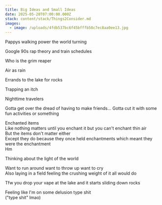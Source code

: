 ```yaml
---
title: Big Ideas and Small Ideas
date: 2025-05-28T07:00:00.000Z
stack: content/stack/Things2Consider.md
images:
  - image: /uploads/4fdb537bc6f45bfffb50c7ec8aa0ee13.jpg
---
```


Pappys walking power the world turning 

Google 90s rap theory and train schedules

Who is the grim reaper 

Air as rain

Errands to the lake for rocks

Trapping an itch 

Nighttime travelers

Gotta get over the dread of having to make friends... Gotta cut it with some fun activities or something

Enchanted items \
Like nothing matters until you enchant it but you can't enchant thin air \
But the items don't matter either \
Except they do because they once held enchantments which meant they were the enchantment \
Hm

Thinking about the light of the world

Want to run around want to throw up want to cry\
Also laying in a field feeling the crushing weight of it all would do

Tfw you drop your vape at the lake and it starts sliding down rocks

Feeling like I'm on some delusion type shit\
("type shit" lmao)
